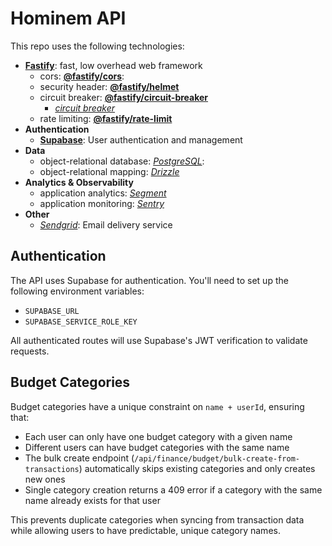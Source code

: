 # Hominem API

This repo uses the following technologies:

- [**Fastify**](https://www.fastify.io/): fast, low overhead web framework
  - cors: [**@fastify/cors**](https://www.npmjs.com/package/@fastify/cors): 
  - security header: [**@fastify/helmet**](https://www.npmjs.com/package/@fastify/helmet)
  - circuit breaker: [**@fastify/circuit-breaker**](https://www.npmjs.com/package/@fastify/circuit-breaker)
    - [_circuit breaker_](https://martinfowler.com/bliki/CircuitBreaker.html)
  - rate limiting: [**@fastify/rate-limit**](https://www.npmjs.com/package/@fastify/rate-limit)
- **Authentication**
  - [**Supabase**](https://supabase.io): User authentication and management
- **Data**
  - object-relational database: [*PostgreSQL*](https://www.postgresql.org/): 
  - object-relational mapping: [*Drizzle*](https://orm.drizzle.team)
- **Analytics & Observability**
  - application analytics: [*Segment*](https://segment.com/)
  - application monitoring: [*Sentry*](https://sentry.io/)
- **Other**
  - [*Sendgrid*](https://sendgrid.com/): Email delivery service


## Authentication
The API uses Supabase for authentication. You'll need to set up the following environment variables:
- `SUPABASE_URL`
- `SUPABASE_SERVICE_ROLE_KEY`

All authenticated routes will use Supabase's JWT verification to validate requests.

## Budget Categories

Budget categories have a unique constraint on `name + userId`, ensuring that:
- Each user can only have one budget category with a given name
- Different users can have budget categories with the same name
- The bulk create endpoint (`/api/finance/budget/bulk-create-from-transactions`) automatically skips existing categories and only creates new ones
- Single category creation returns a 409 error if a category with the same name already exists for that user

This prevents duplicate categories when syncing from transaction data while allowing users to have predictable, unique category names.
